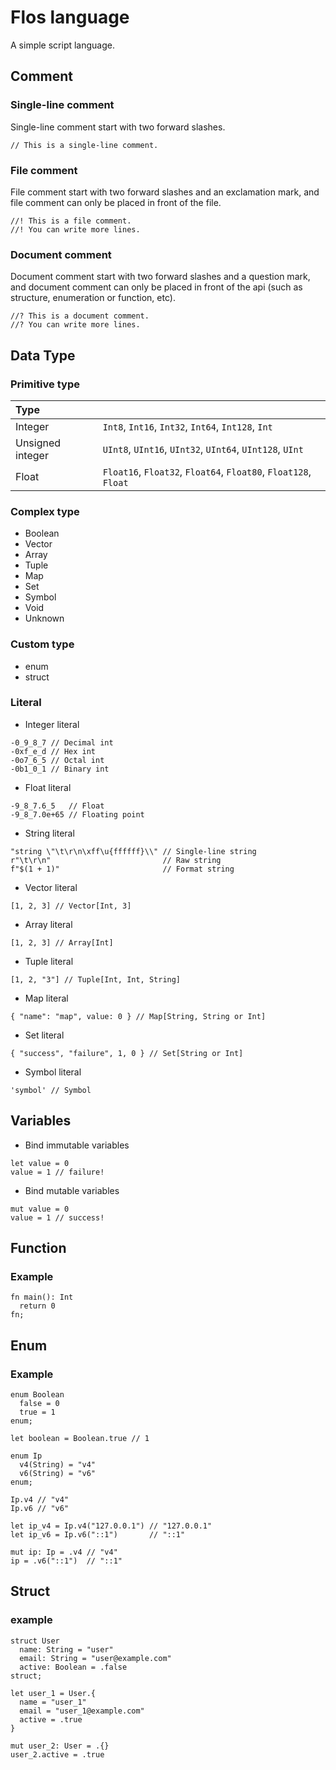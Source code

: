 # Flos language

A simple script language.

## Comment

### Single-line comment

Single-line comment start with two forward slashes.

```flos
// This is a single-line comment.
```

### File comment

File comment start with two forward slashes and an exclamation mark, and file comment can only be placed in front of the file.

```flos
//! This is a file comment.
//! You can write more lines.
```

### Document comment

Document comment start with two forward slashes and a question mark, and document comment can only be placed in front of the api (such as structure, enumeration or function, etc).

```flos
//? This is a document comment.
//? You can write more lines.
```

## Data Type

### Primitive type

| Type             |                                                                 |
| :--------------- | :-------------------------------------------------------------- |
| Integer          | `Int8`, `Int16`, `Int32`, `Int64`, `Int128`, `Int`              |
| Unsigned integer | `UInt8`, `UInt16`, `UInt32`, `UInt64`, `UInt128`, `UInt`        |
| Float            | `Float16`, `Float32`, `Float64`, `Float80`, `Float128`, `Float` |

### Complex type

- Boolean
- Vector
- Array
- Tuple
- Map
- Set
- Symbol
- Void
- Unknown

### Custom type

- enum
- struct

### Literal

- Integer literal

```flos
-0_9_8_7 // Decimal int
-0xf_e_d // Hex int
-0o7_6_5 // Octal int
-0b1_0_1 // Binary int
```

- Float literal

```flos
-9_8_7.6_5   // Float
-9_8_7.0e+65 // Floating point
```

- String literal

```flos
"string \"\t\r\n\xff\u{ffffff}\\" // Single-line string
r"\t\r\n"                         // Raw string
f"$(1 + 1)"                       // Format string
```

- Vector literal

```flos
[1, 2, 3] // Vector[Int, 3]
```

- Array literal

```flos
[1, 2, 3] // Array[Int]
```

- Tuple literal

```flos
[1, 2, "3"] // Tuple[Int, Int, String]
```

- Map literal

```flos
{ "name": "map", value: 0 } // Map[String, String or Int]
```

- Set literal

```flos
{ "success", "failure", 1, 0 } // Set[String or Int]
```

- Symbol literal

```flos
'symbol' // Symbol
```

## Variables

- Bind immutable variables

```flos
let value = 0
value = 1 // failure!
```

- Bind mutable variables

```flos
mut value = 0
value = 1 // success!
```

## Function

### Example

```flos
fn main(): Int
  return 0
fn;
```

## Enum

### Example

```flos
enum Boolean
  false = 0
  true = 1
enum;

let boolean = Boolean.true // 1

enum Ip
  v4(String) = "v4"
  v6(String) = "v6"
enum;

Ip.v4 // "v4"
Ip.v6 // "v6"

let ip_v4 = Ip.v4("127.0.0.1") // "127.0.0.1"
let ip_v6 = Ip.v6("::1")       // "::1"

mut ip: Ip = .v4 // "v4"
ip = .v6("::1")  // "::1"
```

## Struct

### example

```flos
struct User
  name: String = "user"
  email: String = "user@example.com"
  active: Boolean = .false
struct;

let user_1 = User.{
  name = "user_1"
  email = "user_1@example.com"
  active = .true
}

mut user_2: User = .{}
user_2.active = .true
```
